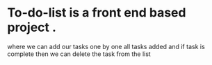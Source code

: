 # To-do-list is a front end based project .
where we can add our tasks one by one all tasks added and if task is complete then we can delete the task from the list
